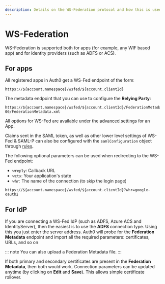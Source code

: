 ```yaml
---
description: Details on the WS-Federation protocol and how this is used by Auth0.
---
```

# WS-Federation

WS-Federation is supported both for apps (for example, any WIF based app) and for identity providers (such as ADFS or ACS).

## For apps
All registered apps in Auth0 get a WS-Fed endpoint of the form:

```text
https://${account.namespace}/wsfed/${account.clientId}
```

The metadata endpoint that you can use to configure the __Relying Party__:

```text
https://${account.namespace}/wsfed/${account.clientId}/FederationMetadata/2007-06/FederationMetadata.xml
```

All options for WS-Fed are available under the [advanced settings](${manage_url}/#/applications/${account.clientId}/settings) for an App.

Claims sent in the SAML token, as well as other lower level settings of WS-Fed & SAML-P can also be configured with the `samlConfiguration` object through [rules](/saml-configuration).

The following optional parameters can be used when redirecting to the WS-Fed endpoint:

* `wreply`: Callback URL
* `wctx`: Your application's state
* `whr`: The name of the connection (to skip the login page)

```text
https://${account.namespace}/wsfed/${account.clientId}?whr=google-oauth2
```

## For IdP
If you are connecting a WS-Fed IdP (such as ADFS, Azure ACS and IdentityServer), then the easiest is to use the __ADFS__ connection type. Using this you just enter the server address. Auth0 will probe for the __Federation Metadata__ endpoint and import all the required parameters: certificates, URLs, and so on

::: note
You can also upload a Federation Metadata file.
:::

If both primary and secondary certificates are present in the __Federation Metadata__, then both would work. Connection parameters can be updated anytime (by clicking on __Edit__ and __Save__). This allows simple certificate rollover.
